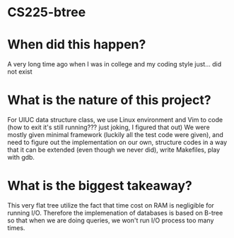 # CS225-btree

# When did this happen?
A very long time ago when I was in college and my coding style just... did not exist

# What is the nature of this project?
For UIUC data structure class, we use Linux environment and Vim to code (how to exit it's still running??? just joking, I figured that out)
We were mostly given minimal framework (luckily all the test code were given), and need to figure out the implementation on our own, structure codes in a way that it can be extended (even though we never did), write Makefiles, play with gdb. 

# What is the biggest takeaway?
This very flat tree utilize the fact that time cost on RAM is negligible for running I/O. Therefore the implemenation of databases is based on B-tree so that when we are doing queries, we won't run I/O process too many times.

